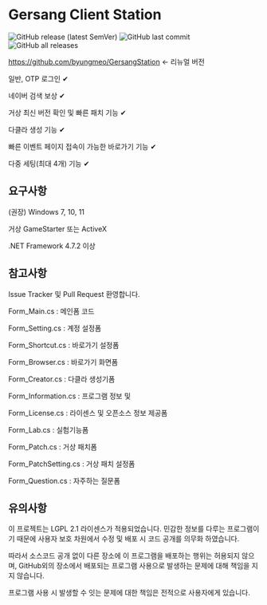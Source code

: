 # Gersang Client Station
![GitHub release (latest SemVer)](https://img.shields.io/github/v/release/byungmeo/GersangClientStation?style=for-the-badge)
![GitHub last commit](https://img.shields.io/github/last-commit/byungmeo/GersangClientStation?style=for-the-badge)
![GitHub all releases](https://img.shields.io/github/downloads/byungmeo/GersangClientStation/total?style=for-the-badge)

https://github.com/byungmeo/GersangStation  <- 리뉴얼 버전

일반, OTP 로그인 ✔

네이버 검색 보상 ✔

거상 최신 버전 확인 및 빠른 패치 기능 ✔

다클라 생성 기능 ✔

빠른 이벤트 페이지 접속이 가능한 바로가기 기능 ✔

다중 세팅(최대 4개) 기능 ✔

## 요구사항
(권장) Windows 7, 10, 11

거상 GameStarter 또는 ActiveX

.NET Framework 4.7.2 이상

## 참고사항
Issue Tracker 및 Pull Request 환영합니다.

Form_Main.cs : 메인폼 코드

Form_Setting.cs : 계정 설정폼

Form_Shortcut.cs : 바로가기 설정폼

Form_Browser.cs : 바로가기 화면폼

Form_Creator.cs : 다클라 생성기폼

Form_Information.cs : 프로그램 정보 및 

Form_License.cs : 라이센스 및 오픈소스 정보 제공폼

Form_Lab.cs : 실험기능폼

Form_Patch.cs : 거상 패치폼

Form_PatchSetting.cs : 거상 패치 설정폼

Form_Question.cs : 자주하는 질문폼

## 유의사항
이 프로젝트는 LGPL 2.1 라이센스가 적용되었습니다. 민감한 정보를 다루는 프로그램이기 때문에 사용자 보호 차원에서 수정 및 배포 시 코드 공개를 의무화 하였습니다. 

따라서 소스코드 공개 없이 다른 장소에 이 프로그램을 배포하는 행위는 허용되지 않으며, GitHub외의 장소에서 배포되는 프로그램 사용으로 발생하는 문제에 대해 책임을 지지 않습니다.

프로그램 사용 시 발생할 수 잇는 문제에 대한 책임은 전적으로 사용자에게 있습니다.
